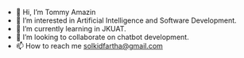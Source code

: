 - 👋 Hi, I’m Tommy Amazin
- 👀 I’m interested in Artificial Intelligence and Software Development.
- 🌱 I’m currently learning in JKUAT.
- 💞️ I’m looking to collaborate on chatbot development.
- 📫 How to reach me solkidfartha@gmail.com

<!---
iamTommyAmazin/iamTommyAmazin is a ✨ special ✨ repository because its `README.md` (this file) appears on your GitHub profile.
You can click the Preview link to take a look at your changes.
--->
